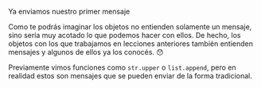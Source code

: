 Ya enviamos nuestro primer mensaje 

Como te podrás imaginar los objetos no entienden solamente un mensaje, sino sería muy acotado lo que podemos hacer con ellos. De hecho, los objetos con los que trabajamos en lecciones anteriores también entienden mensajes y algunos de ellos ya los conocés. :hushed:

Previamente vimos funciones como `str.upper` o `list.append`, pero en realidad estos son mensajes que se pueden enviar de la forma tradicional.  